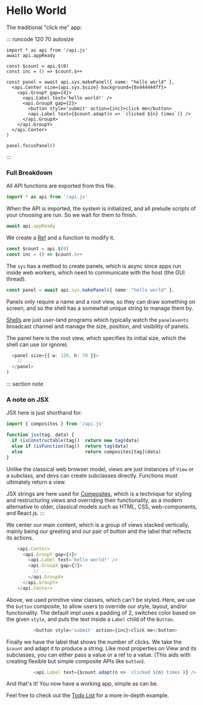 # Hello World

The traditional "click me" app:

::: runcode 120 70 autosize
```tsx
import * as api from '/api.js'
await api.appReady

const $count = api.$(0)
const inc = () => $count.$++

const panel = await api.sys.makePanel({ name: "hello world" },
  <api.Center size={api.sys.$size} background={0x444444ff}>
    <api.GroupY gap={4}>
      <api.Label text='hello world!' />
      <api.GroupX gap={2}>
        <button style='submit' action={inc}>click me</button>
        <api.Label text={$count.adapt(n => `clicked ${n} times`)} />
      </api.GroupX>
    </api.GroupY>
  </api.Center>
)

panel.focusPanel()
```
:::

### Full Breakdown

All API functions are exported from this file.

```typescript
import * as api from '/api.js'
```

When the API is imported, the system is initialized,
and all prelude scripts of your choosing are run.
So we wait for them to finish.

```typescript
await api.appReady
```

We create a [Ref](/guides/refs.html) and a function to modify it.

```typescript
const $count = api.$(0)
const inc = () => $count.$++
```

The `sys` has a method to create panels, which is async
since apps run inside web workers, which need to communicate
with the host (the GUI thread).

```typescript
const panel = await api.sys.makePanel({ name: "hello world" },
```

Panels only require a name and a root view, so they can draw
something on screen, and so the shell has a somewhat unique
string to manage them by.

[Shells](/guides/shells.html) are just user-land programs
which typically watch the `panelevents` broadcast channel
and manage the size, position, and visibility of panels.

The panel here is the root view, which specifies
its initial size, which the shell can use (or ignore).

```typescript
  <panel size={{ w: 120, h: 70 }}>
    // ...
  </panel>
)
```


::: section note
### A note on JSX

JSX here is just shorthand for:

```typescript
import { composites } from '/api.js'

function jsx(tag, data) {
  if (isConstructable(tag))  return new tag(data)
  else if (isFunction(tag))  return tag(data)
  else                       return composites[tag](data)
}
```

Unlike the classical web browser model, views are just instances
of `View` or a subclass, and devs can create subclasses directly.
Functions must ultimately return a view.

JSX strings are here used for [Composites](/guides/composites.html),
which is a technique for styling and restructuring views and overriding
their functionality, as a modern alternative to older, classical models
such as HTML, CSS, web-components, and React.js.
:::


We center our main content, which is a group of views stacked
vertically, mainly being our greeting and our pair of button and
the label that reflects its actions.

```typescript
    <api.Center>
      <api.GroupY gap={4}>
        <api.Label text='hello world!' />
        <api.GroupX gap={2}>
          // ...
        </api.GroupX>
      </api.GroupY>
    </api.Center>
```

Above, we used primitive view classes, which can't be styled.
Here, we use the `button` composite, to allow users to override
our style, layout, and/or functionality. The default impl uses
a padding of 2, switches color based on the given `style`,
and puts the text inside a `Label` child of the `Button`.

```typescript
          <button style='submit' action={inc}>click me</button>
```

Finally we have the label that shows the number of clicks.
We take the `$count` and adapt it to produce a string.
Like most properties on View and its subclasses, you can
either pass a value or a ref to a value. (This aids with
creating flexible but simple composite APIs like `button`).

```typescript
          <api.Label text={$count.adapt(n => `clicked ${n} times`)} />
```

And that's it! You now have a working app, simple as can be.

Feel free to check out the [Todo List](/examples/todo-list.html)
for a more in-depth example.
